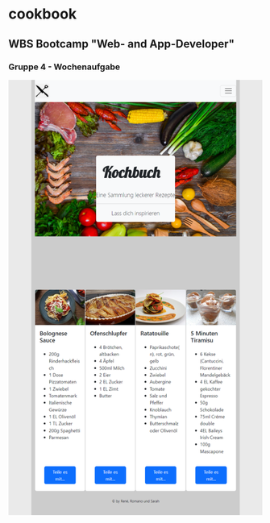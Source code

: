# cookbook

## WBS Bootcamp "Web- and App-Developer"

### Gruppe 4 - Wochenaufgabe

![screenshot of my version of the website](WBS-cookbook.png)
